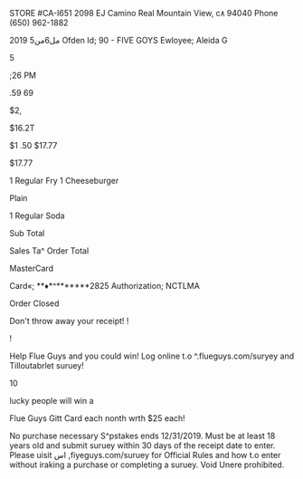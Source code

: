 STORE #CA-I651
2098 EJ  Camino Real
Mountain View, c٨  94040
Phone  (650)  962-1882

2019
5مل6من
Ofden  Id;
90  -  FIVE  GOYS
Ewloyee;  Aleida  G

5

;26  PM

.59
69

$2,

$16.2Τ

$1 .50
$17.77

$17.77

1  Regular  Fry
1  Cheeseburger

Plain

1  Regular  Soda

Sub  Total

Sales  Ta^
Order  Total

MasterCard

Card«;  **♦*^*******2825
Authorization;  NCTLMA

Order  Closed

Don't  throw  away  your  receipt! !

!

Help  Flue  Guys  and  you  could  win!
Log  online  t.o  ^.flueguys.com/suryey
and  Tilloutabrlet  suruey!

10

lucky  people  will  win  a

Flue  Guys  Gitt  Card  each  nonth
wrth  $25  each!

No  purchase  necessary
S^pstakes  ends  12/31/2019.
Must  be  at  least  18  years  old  and
submit  suruey  within  30  days
of  the  receipt  date  to  enter.
Please  uisit  اس ,fiyeguys.com/suruey
for  Official  Rules  and  how  t.o  enter
without  iraking  a  purchase  or
completing  a  suruey.
Void  Unere  prohibited.

